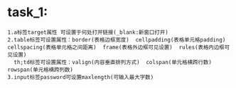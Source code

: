 # task_1:
	1.a标签target属性 可设置于何处打开链接(_blank:新窗口打开)
	2.table标签可设置属性：border(表格边框宽度)  cellpadding(表格单元格padding)  cellspacing(表格单元格之间距离)  frame(表格外边框可见设置)  rules(表格内边框可见设置)
	  th;td标签可设置属性：valign(内容垂直排列方式)  colspan(单元格横跨行数)   rowspan(单元格横跨列数)
	3.input标签password可设置maxlength(可输入最大字数)